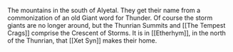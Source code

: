 The mountains in the south of Alyetal. They get their name from a commonization of an old Giant word for Thunder. Of course the storm giants are no longer around, but the Thunrian Summits and [[The Tempest Crags]] comprise the Crescent of Storms. It is in [[Etherhym]], in the north of the Thunrian, that [[Xet Syn]] makes their home.